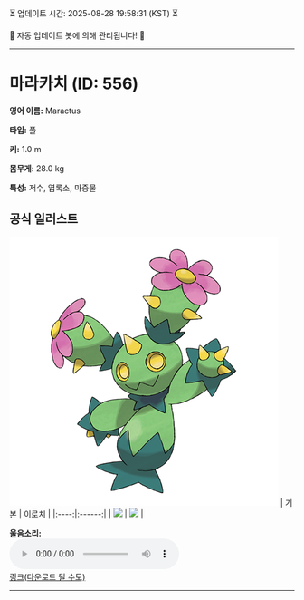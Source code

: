 
⏳ 업데이트 시간: 2025-08-28 19:58:31 (KST) ⏳

🤖 자동 업데이트 봇에 의해 관리됩니다! 🤖

---

# 마라카치 (ID: 556)
**영어 이름:** Maractus

**타입:** 풀

**키:** 1.0 m

**몸무게:** 28.0 kg

**특성:** 저수, 엽록소, 마중물

## 공식 일러스트
![](https://raw.githubusercontent.com/PokeAPI/sprites/master/sprites/pokemon/other/official-artwork/556.png)
| 기본 | 이로치 |
|:----:|:------:|
| <img src="http://play.pokemonshowdown.com/sprites/ani/maractus.gif" width="200"> | <img src="http://play.pokemonshowdown.com/sprites/ani-shiny/maractus.gif" width="200"> |

**울음소리:**<br><audio controls src="https://raw.githubusercontent.com/PokeAPI/cries/main/cries/pokemon/latest/556.ogg"></audio><br> [링크(다운로드 될 수도)](https://raw.githubusercontent.com/PokeAPI/cries/main/cries/pokemon/latest/556.ogg)


---
